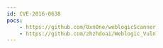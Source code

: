 ```yaml
---
id: CVE-2016-0638
pocs:
    - https://github.com/0xn0ne/weblogicScanner
    - https://github.com/zhzhdoai/Weblogic_Vuln
---
```

